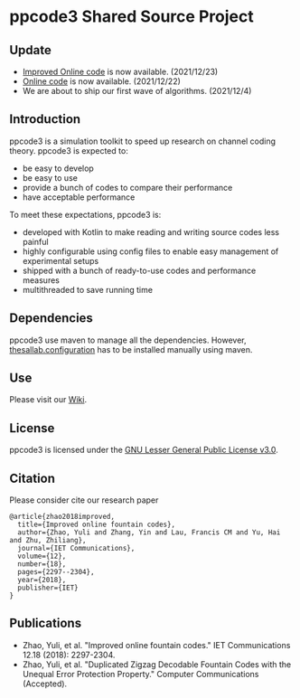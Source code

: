 # ppcode3 Shared Source Project
## Update
* [Improved Online code](https://github.com/zhangyin-github/ppcode3/wiki/online-ep-imrpovedonline) is now available. (2021/12/23)
* [Online code](https://github.com/zhangyin-github/ppcode3/wiki/code-ep-online) is now available. (2021/12/22)
* We are about to ship our first wave of algorithms. (2021/12/4)
## Introduction
ppcode3 is a simulation toolkit to speed up research on channel coding theory. ppcode3 is expected to:
* be easy to develop
* be easy to use
* provide a bunch of codes to compare their performance
* have acceptable performance

To meet these expectations, ppcode3 is:
* developed with Kotlin to make reading and writing source codes less painful
* highly configurable using config files to enable easy management of experimental setups
* shipped with a bunch of ready-to-use codes and performance measures
* multithreaded to save running time
## Dependencies
ppcode3 use maven to manage all the dependencies. However, [thesallab.configuration](https://github.com/zhangyin-github/thesallab.configuration) has to be installed manually using maven.
## Use
Please visit our [Wiki](https://github.com/zhangyin-github/ppcode3/wiki).
## License
ppcode3 is licensed under the [GNU Lesser General Public License v3.0](https://www.gnu.org/licenses/lgpl-3.0-standalone.html).
## Citation
Please consider cite our research paper
```
@article{zhao2018improved,
  title={Improved online fountain codes},
  author={Zhao, Yuli and Zhang, Yin and Lau, Francis CM and Yu, Hai and Zhu, Zhiliang},
  journal={IET Communications},
  volume={12},
  number={18},
  pages={2297--2304},
  year={2018},
  publisher={IET}
}
```
## Publications
* Zhao, Yuli, et al. "Improved online fountain codes." IET Communications 12.18 (2018): 2297-2304.
* Zhao, Yuli, et al. "Duplicated Zigzag Decodable Fountain Codes with the Unequal Error Protection Property." Computer Communications (Accepted).

